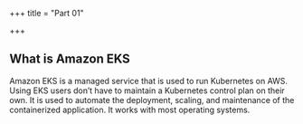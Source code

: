 +++
title = "Part 01"

+++

## What is Amazon EKS

Amazon EKS is a managed service that is used to run Kubernetes on AWS. Using EKS users don’t have to maintain a Kubernetes control plan on their own.
It is used to automate the deployment, scaling, and maintenance of the containerized application. It works with most operating systems.